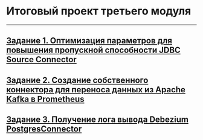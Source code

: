 # Итоговый проект третьего модуля

---

## [Задание 1. Оптимизация параметров для повышения пропускной способности JDBC Source Connector](./task_1/README.md)
## [Задание 2. Создание собственного коннектора для переноса данных из Apache Kafka в Prometheus](./task_2/README.md)
## [Задание 3. Получение лога вывода Debezium PostgresConnector](./task_3/README.md)
